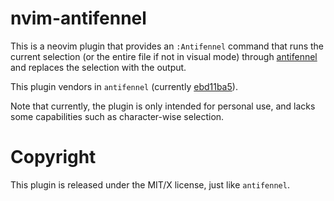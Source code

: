 # nvim-antifennel

This is a neovim plugin that provides an `:Antifennel` command that runs the current selection (or
the entire file if not in visual mode) through
[antifennel](https://git.sr.ht/~technomancy/antifennel) and replaces the selection with the output.

This plugin vendors in `antifennel` (currently [ebd11ba5](https://git.sr.ht/~technomancy/antifennel/commit/ebd11ba545f6e1a08519004822b2349dbc82a8ad)).

Note that currently, the plugin is only intended for personal use, and lacks some capabilities such
as character-wise selection.

# Copyright

This plugin is released under the MIT/X license, just like `antifennel`.
